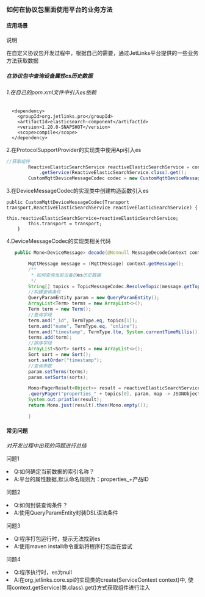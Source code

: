 ### 如何在协议包里面使用平台的业务方法

#### 应用场景

<div class='explanation primary'>
  <p class='explanation-title-warp'>
    <span class='iconfont icon-bangzhu explanation-icon'></span>
    <span class='explanation-title font-weight'>说明</span>
  </p>
    在自定义协议包开发过程中，根据自己的需要，通过JetLinks平台提供的一些业务方法获取数据
</div>

##### 在协议包中查询设备属性es历史数据

###### 1.在自己的pom.xml文件中引入es依赖

```
  <dependency>
    <groupId>org.jetlinks.pro</groupId>
    <artifactId>elasticsearch-component</artifactId>
    <version>1.20.0-SNAPSHOT</version>
    <scope>compile</scope>
  </dependency>
```

2.在ProtocolSupportProvider的实现类中使用Api引入es


```java
//获取组件
        ReactiveElasticSearchService reactiveElasticSearchService = context
            .getService(ReactiveElasticSearchService.class).get();
        CustomMqttDeviceMessageCodec codec = new CustomMqttDeviceMessageCodec(DefaultTransport.MQTT, reactiveElasticSearchService);
```
3.在DeviceMessageCodec的实现类中创建构造函数引入es
```
public CustomMqttDeviceMessageCodec(Transport transport,ReactiveElasticSearchService reactiveElasticSearchService) {
        this.reactiveElasticSearchService=reactiveElasticSearchService;
        this.transport = transport;
    }
```

4.DeviceMessageCodec的实现类相关代码

```java
   public Mono<DeviceMessage> decode(@Nonnull MessageDecodeContext context) {

        MqttMessage message = (MqttMessage) context.getMessage();
        /**
         * 如何查询当前设备的es历史数据
         */
        String[] topics = TopicMessageCodec.ResolveTopic(message.getTopic());
        //构建查询条件
        QueryParamEntity param = new QueryParamEntity();
        ArrayList<Term> terms = new ArrayList<>();
        Term term = new Term();
        //查询字段
        term.and("_id", TermType.eq, topics[1]);
        term.and("name", TermType.eq, "online");
        term.and("timestamp", TermType.lte, System.currentTimeMillis());
        terms.add(term);
        //排序字段
        ArrayList<Sort> sorts = new ArrayList<>();
        Sort sort = new Sort();
        sort.setOrder("timestamp");
        //查询参数
        param.setTerms(terms);
        param.setSorts(sorts);

        Mono<PagerResult<Object>> result = reactiveElasticSearchService
        .queryPager("properties_" + topics[0], param, map -> JSONObject.toJSONString(map));
        System.out.println(result);
        return Mono.just(result).then(Mono.empty());

        }
```



#### 常见问题

*对开发过程中出现的问题进行总结*

<div class='explanation warning'>
  <p class='explanation-title-warp'>
    <span class='iconfont icon-bangzhu explanation-icon'></span>
    <span class='explanation-title font-weight'>问题1</span>
  </p>
  <li>Q:如何确定当前数据的索引名称？</li>
  <li>A:平台的属性数据,默认命名规则为：properties_+产品ID</li>

</div>


<div class='explanation warning'>
  <p class='explanation-title-warp'>
    <span class='iconfont icon-bangzhu explanation-icon'></span>
    <span class='explanation-title font-weight'>问题2</span>
  </p>
  <li>Q:如何封装查询条件？</li>
  <li>A:使用QueryParamEntity封装DSL语法条件</li>

</div>

<div class='explanation warning'>
  <p class='explanation-title-warp'>
    <span class='iconfont icon-bangzhu explanation-icon'></span>
    <span class='explanation-title font-weight'>问题3</span>
  </p>
  <li>Q:程序打包运行时，提示无法找到es</li>
  <li>A:使用maven install命令重新将程序打包后在尝试</li>

</div>

<div class='explanation warning'>
  <p class='explanation-title-warp'>
    <span class='iconfont icon-bangzhu explanation-icon'></span>
    <span class='explanation-title font-weight'>问题4</span>
  </p>
  <li>Q:程序执行时，es为null</li>
  <li>A:在org.jetlinks.core.spi的实现类的create(ServiceContext context)中,
使用context.getService(类.class).get()方式获取组件进行注入</li>

</div>




